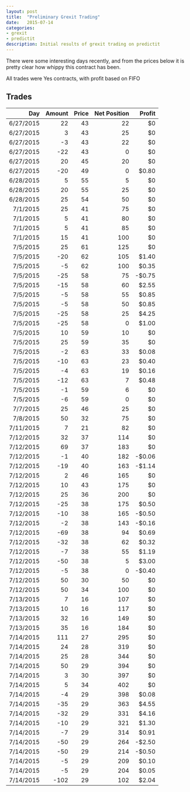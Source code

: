 ```yaml
---
layout: post
title:  "Preliminary Grexit Trading"
date:   2015-07-14
categories:
- grexit
- predictit
description: Initial results of grexit trading on predictit
---
```


There were some interesting days recently, and from the prices below it is pretty clear how whippy this contract has been. 

All trades were Yes contracts, with profit based on FIFO
## Trades
Day | Amount | Price | Net Position | Profit
|--:|-------:|------:|-------------:|------:|
6/27/2015 | 22 | 43 | 22 | $0
6/27/2015 |  3 | 43 | 25 | $0
6/27/2015 | -3 | 43 | 22 | $0
6/27/2015 | -22| 43 | 0  | $0
6/27/2015 | 20 | 45 | 20 | $0
6/27/2015 | -20| 49 | 0 | $0.80
6/28/2015 |  5 | 55 | 5 | $0
6/28/2015 | 20 | 55 | 25 | $0
6/28/2015 | 25 | 54 | 50 | $0
7/1/2015 | 25 | 41 | 75 | $0
7/1/2015 | 5 | 41 | 80 | $0
7/1/2015 | 5 | 41 | 85 | $0
7/1/2015 | 15 | 41 | 100 | $0
7/5/2015 | 25 | 61 | 125 | $0
7/5/2015 | -20| 62| 105 | $1.40
7/5/2015 | -5 | 62 | 100 | $0.35
7/5/2015 | -25 | 58 | 75 | -$0.75
7/5/2015 | -15 | 58 | 60 | $2.55
7/5/2015 | -5 | 58 | 55 | $0.85
7/5/2015 | -5 | 58 | 50 | $0.85
7/5/2015 | -25 | 58 | 25 | $4.25
7/5/2015 | -25 | 58 | 0 |  $1.00
7/5/2015 | 10 | 59 | 10 | $0
7/5/2015 | 25 | 59 | 35 | $0
7/5/2015 | -2 | 63 | 33 | $0.08
7/5/2015 | -10 | 63 | 23 | $0.40
7/5/2015 | -4 | 63 | 19 | $0.16
7/5/2015 | -12 | 63 | 7 | $0.48
7/5/2015 | -1 | 59 | 6 | $0
7/5/2015 | -6 | 59 | 0 | $0
7/7/2015 | 25 | 46 | 25 | $0
7/8/2015 | 50 | 32 | 75 | $0
7/11/2015 | 7 | 21 | 82 | $0
7/12/2015 | 32 | 37 | 114 | $0
7/12/2015 | 69 | 37 | 183 | $0
7/12/2015 | -1 | 40 | 182 | -$0.06
7/12/2015 | -19 | 40 | 163 | -$1.14
7/12/2015 | 2 | 46 | 165 | $0
7/12/2015 | 10 | 43 | 175 | $0
7/12/2015 | 25 | 36 | 200 | $0
7/12/2015 | -25 | 38 | 175 | $0.50
7/12/2015 | -10 | 38 | 165 | -$0.50
7/12/2015 | -2 | 38 | 143 | -$0.16
7/12/2015 | -69 | 38 | 94 | $0.69
7/12/2015 | -32 | 38 | 62 | $0.32
7/12/2015 | -7 | 38 | 55 | $1.19
7/12/2015 | -50 | 38 | 5 | $3.00
7/12/2015 | -5 | 38 | 0 | -$0.40
7/12/2015 | 50 | 30 | 50 | $0
7/12/2015 | 50 | 34 | 100 | $0
7/13/2015 | 7 | 16 | 107 | $0
7/13/2015 | 10 | 16 | 117 | $0
7/13/2015 | 32 | 16 | 149 | $0
7/13/2015 | 35 | 16 | 184 | $0
7/14/2015 | 111 | 27 | 295 | $0
7/14/2015 | 24 | 28 | 319 | $0
7/14/2015 | 25 | 28 | 344 | $0
7/14/2015 | 50 | 29 | 394 | $0
7/14/2015 | 3 | 30 | 397 | $0
7/14/2015 | 5 | 34 | 402 | $0
7/14/2015 | -4 | 29 | 398 | $0.08
7/14/2015 | -35 | 29 | 363 | $4.55
7/14/2015 | -32 | 29 | 331 | $4.16
7/14/2015 | -10 | 29 | 321 | $1.30
7/14/2015 | -7 | 29 | 314 | $0.91
7/14/2015 | -50 | 29 | 264 | -$2.50
7/14/2015 | -50 | 29 | 214 | -$0.50
7/14/2015 | -5 | 29 | 209 | $0.10
7/14/2015 | -5 | 29 | 204 | $0.05
7/14/2015 | -102 | 29 | 102 | $2.04

